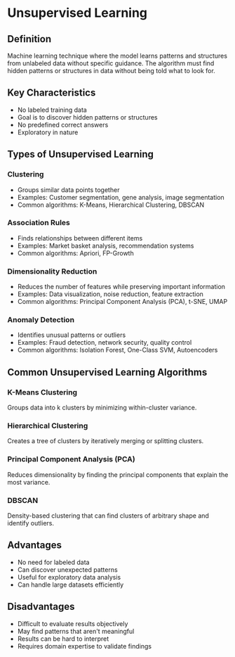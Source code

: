 # Unsupervised Learning

## Definition
Machine learning technique where the model learns patterns and structures from unlabeled data without specific guidance. The algorithm must find hidden patterns or structures in data without being told what to look for.

## Key Characteristics
- No labeled training data
- Goal is to discover hidden patterns or structures
- No predefined correct answers
- Exploratory in nature

## Types of Unsupervised Learning

### Clustering
- Groups similar data points together
- Examples: Customer segmentation, gene analysis, image segmentation
- Common algorithms: K-Means, Hierarchical Clustering, DBSCAN

### Association Rules
- Finds relationships between different items
- Examples: Market basket analysis, recommendation systems
- Common algorithms: Apriori, FP-Growth

### Dimensionality Reduction
- Reduces the number of features while preserving important information
- Examples: Data visualization, noise reduction, feature extraction
- Common algorithms: Principal Component Analysis (PCA), t-SNE, UMAP

### Anomaly Detection
- Identifies unusual patterns or outliers
- Examples: Fraud detection, network security, quality control
- Common algorithms: Isolation Forest, One-Class SVM, Autoencoders

## Common Unsupervised Learning Algorithms

### K-Means Clustering
Groups data into k clusters by minimizing within-cluster variance.

### Hierarchical Clustering
Creates a tree of clusters by iteratively merging or splitting clusters.

### Principal Component Analysis (PCA)
Reduces dimensionality by finding the principal components that explain the most variance.

### DBSCAN
Density-based clustering that can find clusters of arbitrary shape and identify outliers.

## Advantages
- No need for labeled data
- Can discover unexpected patterns
- Useful for exploratory data analysis
- Can handle large datasets efficiently

## Disadvantages
- Difficult to evaluate results objectively
- May find patterns that aren't meaningful
- Results can be hard to interpret
- Requires domain expertise to validate findings

